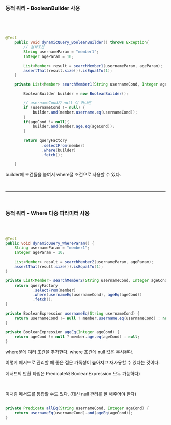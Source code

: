 ### 동적 쿼리 - BooleanBuilder 사용

<br/>

```java


@Test
    public void dynamicQuery_BooleanBuilder() throws Exception{
        // 검색조건
        String usernameParam = "member1";
        Integer ageParam = 10;

        List<Member> result = searchMember1(usernameParam, ageParam);
        assertThat(result.size()).isEqualTo(1);
    }

    private List<Member> searchMember1(String usernameCond, Integer ageCond) {

        BooleanBuilder builder = new BooleanBuilder();

        // usernameCond가 null 이 아니면
        if (usernameCond != null) {
            builder.and(member.username.eq(usernameCond));
        }
        if(ageCond != null){
            builder.and(member.age.eq(ageCond));
        }
        
        return queryFactory
                .selectFrom(member)
                .where(builder)
                .fetch();

    }

```

builder에 조건들을 붙여서 where절 조건으로 사용할 수 있다.

<br/>

---

<br/>

### 동적 쿼리 - Where 다중 파라미터 사용

<br/>


```java

@Test
public void dynamicQuery_WhereParam() {
    String usernameParam = "member1";
    Integer ageParam = 10;

    List<Member> result = searchMember2(usernameParam, ageParam);
    assertThat(result.size()).isEqualTo(1);
}

private List<Member> searchMember2(String usernameCond, Integer ageCond) {
    return queryFactory
            .selectFrom(member)
            .where(usernameEq(usernameCond), ageEq(ageCond))
            .fetch();
}

private BooleanExpression usernameEq(String usernameCond) {
    return usernameCond != null ? member.username.eq(usernameCond) : null;
}

private BooleanExpression ageEq(Integer ageCond) {
    return ageCond != null ? member.age.eq(ageCond) : null;
}

```

where문에 여러 조건을 추가한다. where 조건에 null 값은 무시된다.

이렇게 메서드로 관리할 때 좋은 점은 가독성이 높아지고 재사용할 수 있다는 것이다.

메서드의 반환 타입은 Predicate와 BooleanExpression 모두 가능하다)

<br/>

이처럼 메서드를 통합할 수도 있다. (대신 null 관리를 잘 해주어야 한다)

```java

private Predicate allEq(String usernameCond, Integer ageCond) {
	return usernameEq(usernameCond).and(ageEq(ageCond));
}

```


